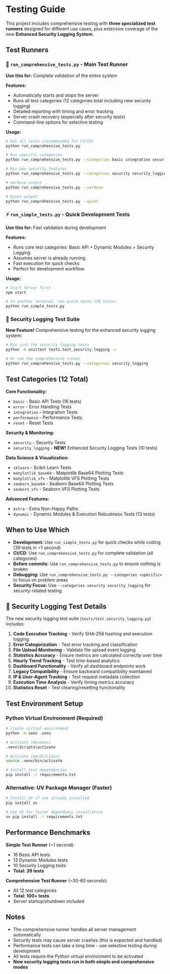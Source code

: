 # Testing Guide

This project includes comprehensive testing with **three specialized test runners** designed for different use cases, plus extensive coverage of the new **Enhanced Security Logging System**.

## Test Runners

### 🚀 `run_comprehensive_tests.py` - Main Test Runner
**Use this for:** Complete validation of the entire system

**Features:**
- Automatically starts and stops the server
- Runs all test categories (12 categories total including new security logging)
- Detailed reporting with timing and error tracking
- Server crash recovery (especially after security tests)
- Command-line options for selective testing

**Usage:**
```bash
# Run all tests (recommended for CI/CD)
python run_comprehensive_tests.py

# Run specific categories
python run_comprehensive_tests.py --categories basic integration security_logging

# Run new security features
python run_comprehensive_tests.py --categories security security_logging

# Verbose output
python run_comprehensive_tests.py --verbose

# Quiet output  
python run_comprehensive_tests.py --quiet
```

### ⚡ `run_simple_tests.py` - Quick Development Tests
**Use this for:** Fast validation during development

**Features:**
- Runs core test categories: Basic API + Dynamic Modules + Security Logging
- Assumes server is already running
- Fast execution for quick checks
- Perfect for development workflow

**Usage:**
```bash
# Start server first
npm start

# In another terminal, run quick tests (39 tests)
python run_simple_tests.py
```

### 🔐 Security Logging Test Suite
**New Feature!** Comprehensive testing for the enhanced security logging system:

```bash
# Run just the security logging tests
python -m unittest tests.test_security_logging -v

# Or use the comprehensive runner
python run_comprehensive_tests.py --categories security_logging
```

## Test Categories (12 Total)

**Core Functionality:**
- `basic` - Basic API Tests (16 tests)
- `error` - Error Handling Tests
- `integration` - Integration Tests
- `performance` - Performance Tests
- `reset` - Reset Tests

**Security & Monitoring:**
- `security` - Security Tests
- `security_logging` - **NEW!** Enhanced Security Logging Tests (10 tests)

**Data Science & Visualization:**
- `sklearn` - Scikit-Learn Tests
- `matplotlib_base64` - Matplotlib Base64 Plotting Tests
- `matplotlib_vfs` - Matplotlib VFS Plotting Tests
- `seaborn_base64` - Seaborn Base64 Plotting Tests
- `seaborn_vfs` - Seaborn VFS Plotting Tests

**Advanced Features:**
- `extra` - Extra Non-Happy Paths
- `dynamic` - Dynamic Modules & Execution Robustness Tests (13 tests)

## When to Use Which

- **Development:** Use `run_simple_tests.py` for quick checks while coding (39 tests in ~1 second)
- **CI/CD:** Use `run_comprehensive_tests.py` for complete validation (all categories)
- **Before commits:** Use `run_comprehensive_tests.py` to ensure nothing is broken
- **Debugging:** Use `run_comprehensive_tests.py --categories <specific>` to focus on problem areas
- **Security Focus:** Use `--categories security security_logging` for security-related testing

## 🔐 Security Logging Test Details

The new security logging test suite (`tests/test_security_logging.py`) includes:

1. **Code Execution Tracking** - Verify SHA-256 hashing and execution logging
2. **Error Categorization** - Test error tracking and classification
3. **File Upload Monitoring** - Validate file upload event logging
4. **Statistics Accuracy** - Ensure metrics are calculated correctly over time
5. **Hourly Trend Tracking** - Test time-based analytics
6. **Dashboard Functionality** - Verify all dashboard endpoints work
7. **Legacy Compatibility** - Ensure backward compatibility maintained
8. **IP & User-Agent Tracking** - Test request metadata collection
9. **Execution Time Analysis** - Verify timing metrics accuracy
10. **Statistics Reset** - Test clearing/resetting functionality

## Test Environment Setup

### Python Virtual Environment (Required)
```bash
# Create virtual environment
python -m venv .venv

# Activate (Windows)
.venv\Scripts\activate

# Activate (macOS/Linux)
source .venv/bin/activate

# Install test dependencies
pip install -r requirements.txt
```

### Alternative: UV Package Manager (Faster)
```bash
# Install UV if not already installed
pip install uv

# Use UV for faster dependency installation
uv pip install -r requirements.txt
```

## Performance Benchmarks

**Simple Test Runner** (~1 second):
- 16 Basic API tests
- 13 Dynamic Modules tests  
- 10 Security Logging tests
- **Total: 39 tests**

**Comprehensive Test Runner** (~30-60 seconds):
- All 12 test categories
- **Total: 100+ tests**
- Server startup/shutdown included

## Notes

- The comprehensive runner handles all server management automatically
- Security tests may cause server crashes (this is expected and handled)
- Performance tests can take a long time - use selective testing during development
- All tests require the Python virtual environment to be activated
- **New security logging tests run in both simple and comprehensive modes**
